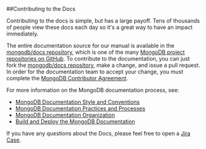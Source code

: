 ##Contributing to the Docs

Contributing to the docs is simple, but has a large payoff. Tens of thousands of people view these docs each day so it's a great way to have an impact immediately.

The entire documentation source for our manual is available in the [mongodb/docs repository](https://github.com/mongodb/docs), which is one of the many [MongoDB project repositories on GitHub](http://github.com/mongodb).
To contribute to the documentation, you can just fork the [mongodb/docs repository](https://github.com/mongodb/docs), make a change, and issue a pull request.
In order for the documentation team to accept your change, you must complete the [MongoDB Contributor Agreement](http://www.mongodb.com/legal/contributor-agreement).

For more information on the MongoDB documentation process, see:

* [MongoDB Documentation Style and Conventions](http://docs.mongodb.org/manual/meta/style-guide/)
* [MongoDB Documentation Practices and Processes](http://docs.mongodb.org/manual/meta/practices/)
* [MongoDB Documentation Organization](http://docs.mongodb.org/manual/meta/organization/)
* [Build and Deploy the MongoDB Documentation](http://docs.mongodb.org/manual/meta/build/)

If you have any questions about the Docs, please feel free to open a [Jira Case](https://jira.mongodb.org/browse/DOCS).
